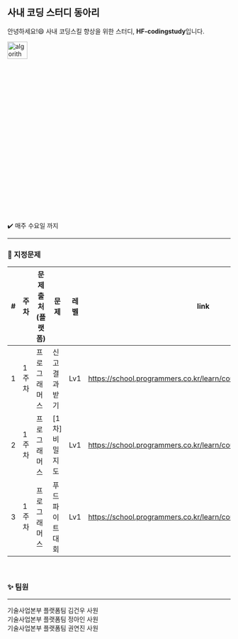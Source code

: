 ## 사내 코딩 스터디 동아리
안녕하세요!:smile: 사내 코딩스킬 향상을 위한 스터디, **HF-codingstudy**입니다.


<img src="https://user-images.githubusercontent.com/75151693/206977896-fcfbce77-6b00-44cb-9aee-37ef6575ddec.png" width="30%" height="10%" title="에스파" alt="algorithm"></img>             

:heavy_check_mark: 매주 수요일 까지

***

### :pushpin: 지정문제


| #  |          주차   | 문제 출처(플랫폼)    | 문제                 | 레벨 | link                                                              |
|----|-----------------|---------------------|----------------------|------|-------------------------------------------------------------------|
| 1  | 1주차           | 프로그래머스        | 신고 결과 받기        | Lv1  | https://school.programmers.co.kr/learn/courses/30/lessons/92334   |
| 2  | 1주차           | 프로그래머스        | [1차] 비밀지도        | Lv1  | https://school.programmers.co.kr/learn/courses/30/lessons/17681   |
| 3  | 1주차           | 프로그래머스        | 푸드 파이트 대회      | Lv1  | https://school.programmers.co.kr/learn/courses/30/lessons/134240  |

</br>   

### :sparkles: 팀원
***


기술사업본부 플랫폼팀 김건우 사원   
기술사업본부 플랫폼팀 정아인 사원   
기술사업본부 플랫폼팀 권연진 사원
